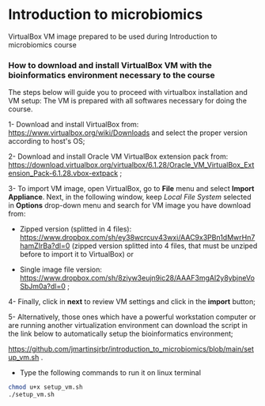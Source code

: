 # Introduction to microbiomics
VirtualBox VM image prepared to be used during Introduction to microbiomics course


### How to download and install VirtualBox VM with the bioinformatics environment necessary to the course

The steps below will guide you to proceed with virtualbox installation and VM setup: The VM is prepared with all softwares necessary for doing the course. 

1-	Download and install VirtualBox from: https://www.virtualbox.org/wiki/Downloads
and select the proper version according to host's OS;

2-	Download and install Oracle VM VirtualBox extension pack from: https://download.virtualbox.org/virtualbox/6.1.28/Oracle_VM_VirtualBox_Extension_Pack-6.1.28.vbox-extpack ;

3-	To import VM image, open VirtualBox, go to **File** menu and select **Import Appliance**. Next, in the following window, keep *Local File System* selected in **Options** drop-down menu and search for VM image you have download from:

 - Zipped version (splitted in 4 files): https://www.dropbox.com/sh/ey38wcrcuv43wxi/AAC9x3PBn1dMwrHn7hamZIrBa?dl=0 (zipped version splitted into 4 files, that must be unziped before to import it to VirtualBox) or 

 - Single image file version: https://www.dropbox.com/sh/8ziyw3eujn9ic28/AAAF3mgAl2y8ybjneVoSbJm0a?dl=0 ;

4-	 Finally, click in **next** to review VM settings and click in the **import** button;

5-	Alternatively, those ones which have a powerful workstation computer or are running another virtualization environment can download the script in the link below to automatically setup the bioinformatics environment;

https://github.com/jmartinsjrbr/introduction_to_microbiomics/blob/main/setup_vm.sh .

 - Type the following commands to run it on linux terminal
```bash
chmod u+x setup_vm.sh
./setup_vm.sh
```
